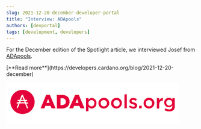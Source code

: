 ```yaml
---
slug: 2021-12-20-december-developer-portal
title: "Interview: ADApools"
authors: [devportal]
tags: [development, developers]
---
```


For the December edition of the Spotlight article, we interviewed Josef from [ADApools](https://adapools.org/).

<div style={{ textAlign: 'right' }}>
[**Read more**](https://developers.cardano.org/blog/2021-12-20-december) 
</div>

![title image](./adapools.png)
